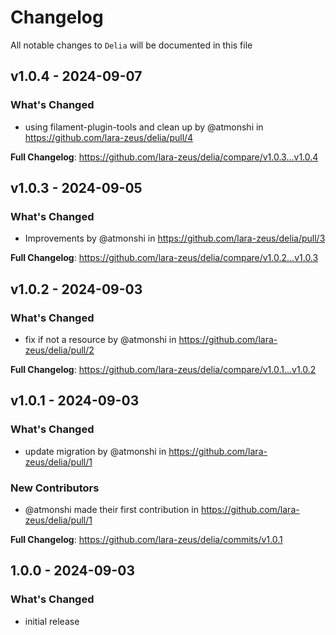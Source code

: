 # Changelog

All notable changes to `Delia` will be documented in this file

## v1.0.4 - 2024-09-07

### What's Changed

* using filament-plugin-tools and clean up by @atmonshi in https://github.com/lara-zeus/delia/pull/4

**Full Changelog**: https://github.com/lara-zeus/delia/compare/v1.0.3...v1.0.4

## v1.0.3 - 2024-09-05

### What's Changed

* Improvements by @atmonshi in https://github.com/lara-zeus/delia/pull/3

**Full Changelog**: https://github.com/lara-zeus/delia/compare/v1.0.2...v1.0.3

## v1.0.2 - 2024-09-03

### What's Changed

* fix if not a resource by @atmonshi in https://github.com/lara-zeus/delia/pull/2

**Full Changelog**: https://github.com/lara-zeus/delia/compare/v1.0.1...v1.0.2

## v1.0.1 - 2024-09-03

### What's Changed

* update migration by @atmonshi in https://github.com/lara-zeus/delia/pull/1

### New Contributors

* @atmonshi made their first contribution in https://github.com/lara-zeus/delia/pull/1

**Full Changelog**: https://github.com/lara-zeus/delia/commits/v1.0.1

## 1.0.0 - 2024-09-03

### What's Changed

- initial release
